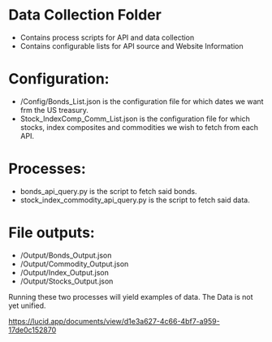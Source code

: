 # Data Collection Folder
- Contains process scripts for API and data collection
- Contains configurable lists for API source and Website Information

# Configuration:
* /Config/Bonds_List.json is the configuration file for which dates we want frm the US treasury.
* Stock_IndexComp_Comm_List.json is the configuration file for which stocks, index composites and
commodities we wish to fetch from each API.
# Processes:
* bonds_api_query.py is the script to fetch said bonds.
* stock_index_commodity_api_query.py is the script to fetch said data.
# File outputs:
* /Output/Bonds_Output.json
* /Output/Commodity_Output.json
* /Output/Index_Output.json
* /Output/Stocks_Output.json

Running these two processes will yield examples of data. The Data is not yet unified.

https://lucid.app/documents/view/d1e3a627-4c66-4bf7-a959-17de0c152870
